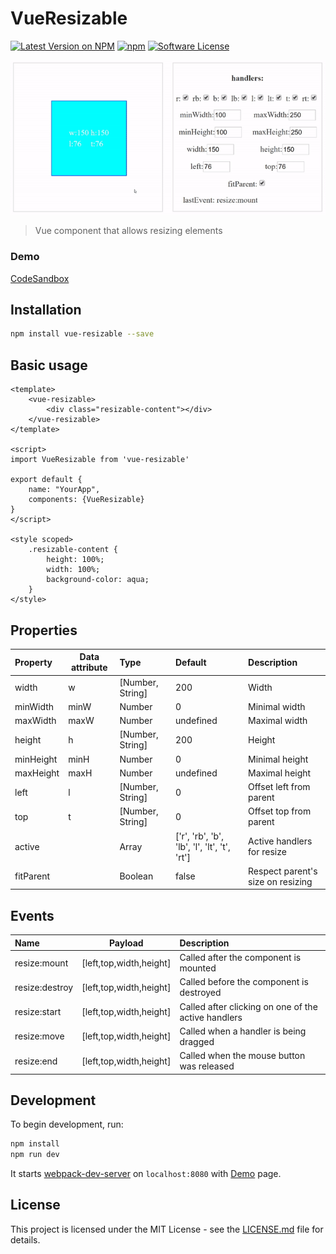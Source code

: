 # VueResizable

[![Latest Version on NPM](https://img.shields.io/npm/v/vue-resizable.svg?style=flat-square)](https://npmjs.com/package/vue-resizable)
[![npm](https://img.shields.io/npm/dt/vue-resizable.svg?style=flat-square)](https://www.npmjs.com/package/vue-resizable)
[![Software License](https://img.shields.io/badge/license-MIT-brightgreen.svg?style=flat-square)](LICENSE.md)

![](./docs/logo.gif) 

> Vue component that allows resizing elements

### Demo

[CodeSandbox](https://codesandbox.io/s/13qp7xk787)

## Installation

```sh
npm install vue-resizable --save
```

## Basic usage

```vue
<template>
    <vue-resizable>
        <div class="resizable-content"></div>
    </vue-resizable>
</template>

<script>
import VueResizable from 'vue-resizable'

export default {
    name: "YourApp",
    components: {VueResizable}
}
</script>

<style scoped>
    .resizable-content {
        height: 100%;
        width: 100%;
        background-color: aqua;
    }
</style>
```

## Properties


| Property            |  Data attribute    | Type    | Default | Description                                                                                                                                                                                                                                                                           |
|:--------------------|------|:--------|:--------|:--------------------------------------------------------------------------------------------------------------------------------------------------------------------------------------------------------------------------------------------------------------------------------------|
| width               |   w   | [Number, String] | 200   | Width           
| minWidth            |   minW   | Number  | 0    |  Minimal width     
| maxWidth            |   maxW    | Number | undefined   | Maximal width
| height               |  h   | [Number, String]  | 200    | Height                                                                                                                                                                                                                    |
| minHeight        | minH | Number  | 0       | Minimal height                                                                                                                                                                                                                |
| maxHeight    | maxH | Number  | undefined       | Maximal height                                                                                                                                                                                                                              |
| left          |   l    | [Number, String] | 0    | Offset left from parent                                                                                                                                                                                                                                                     |
| top       | t | [Number, String] | 0   | Offset top from parent          
| active     |    | Array | ['r', 'rb', 'b', 'lb', 'l', 'lt', 't', 'rt']   | Active handlers for resize    
| fitParent    |     | Boolean | false  | Respect parent's size on resizing

## Events

| Name            |  Payload   |  Description                                                                                                                                                                                                                                                                           |
|:--------------------|-------------|:--------------------------------------------------------------------------------------------------------------------------------------------------------------------------------------------------------------------------------------------------------------------------------------|
| resize:mount               |   [left,top,width,height]      | Called after the component is mounted 
| resize:destroy               |   [left,top,width,height]      | Called before the component is destroyed 
| resize:start               |   [left,top,width,height]      | Called after clicking on one of the active handlers 
| resize:move               |   [left,top,width,height]      | Called when a handler is being dragged
| resize:end               |   [left,top,width,height]      | Called when the mouse button was released

## Development



To begin development, run:

``` bash
npm install 
npm run dev
```
It starts [webpack-dev-server](https://github.com/webpack/webpack-dev-server) on `localhost:8080` with [Demo](./docs) page.

## License

This project is licensed under the MIT License - see the [LICENSE.md](LICENSE.md) file for details.


     